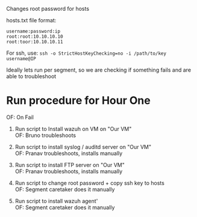 Changes root password for hosts


hosts.txt file format: 
```
username:password:ip
root:root:10.10.10.10
root:toor:10.10.10.11
```

For ssh, use: 
```ssh -o StrictHostKeyChecking=no -i /path/to/key username@IP```

Ideally lets run per segment, so we are checking if something fails and are able to troubleshoot


# Run procedure for Hour One
OF: On Fail

1. Run script to Install wazuh on VM on "Our VM" <br>
    OF: Bruno troubleshoots

1. Run script to install syslog / auditd server on "Our VM"<br>
    OF: Pranav troubleshoots, installs manually

1. Run script to install FTP server on "Our VM" <br>
    OF: Pranav troubleshoots, installs manually

1. Run script to change root password + copy ssh key to hosts<br>
    OF: Segment caretaker does it manually

1. Run script to install wazuh agent'<br>
    OF: Segment caretaker does it manually 

